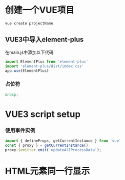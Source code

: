 # 创建一个VUE项目

``` shell
vue create projectName
```



## VUE3中导入element-plus

在main.js中添加以下代码

```javascript
import ElementPlus from 'element-plus'
import 'element-plus/dist/index.css'
app.use(ElementPlus)
```



### 占位符

``` html
&nbsp;
```



# VUE3 script setup

### 使用事件实例

```javascript
import { defineProps, getCurrentInstance } from 'vue'
const { proxy } = getCurrentInstance()
proxy.$emitter.emit('updateAllProcessData');
```

# HTML元素同一行显示

